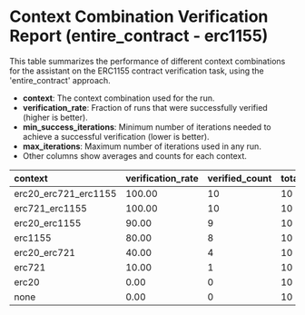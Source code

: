 # Context Combination Verification Report (entire_contract - erc1155)

This table summarizes the performance of different context combinations for the assistant on the ERC1155 contract verification task, using the 'entire_contract' approach.

- **context**: The context combination used for the run.
- **verification_rate**: Fraction of runs that were successfully verified (higher is better).
- **min_success_iterations**: Minimum number of iterations needed to achieve a successful verification (lower is better).
- **max_iterations**: Maximum number of iterations used in any run.
- Other columns show averages and counts for each context.

| context | verification_rate | verified_count | total_runs | avg_time | avg_iterations | min_success_iterations | max_iterations |
| :--- | :--- | :--- | :--- | :--- | :--- | :--- | :--- |
| erc20_erc721_erc1155 | 100.00 | 10 | 10 | 67.38982698917388 | 0.5 | 0.0 | 2 |
| erc721_erc1155 | 100.00 | 10 | 10 | 78.49783952236176 | 0.6 | 0.0 | 3 |
| erc20_erc1155 | 90.00 | 9 | 10 | 158.28276958465577 | 2.6 | 1.0 | 10 |
| erc1155 | 80.00 | 8 | 10 | 218.93863186836242 | 3.6 | 1.0 | 10 |
| erc20_erc721 | 40.00 | 4 | 10 | 300.93873727321625 | 7.2 | 1.0 | 10 |
| erc721 | 10.00 | 1 | 10 | 312.891521859169 | 9.2 | 2.0 | 10 |
| erc20 | 0.00 | 0 | 10 | 258.2753127336502 | 10.0 | - | 10 |
| none | 0.00 | 0 | 10 | 305.8131155014038 | 10.0 | - | 10 |
